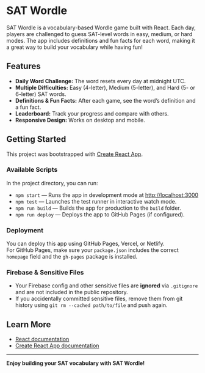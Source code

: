 # SAT Wordle

SAT Wordle is a vocabulary-based Wordle game built with React. Each day, players are challenged to guess SAT-level words in easy, medium, or hard modes. The app includes definitions and fun facts for each word, making it a great way to build your vocabulary while having fun!

## Features

- **Daily Word Challenge:** The word resets every day at midnight UTC.
- **Multiple Difficulties:** Easy (4-letter), Medium (5-letter), and Hard (5- or 6-letter) SAT words.
- **Definitions & Fun Facts:** After each game, see the word’s definition and a fun fact.
- **Leaderboard:** Track your progress and compare with others.
- **Responsive Design:** Works on desktop and mobile.

## Getting Started

This project was bootstrapped with [Create React App](https://github.com/facebook/create-react-app).

### Available Scripts

In the project directory, you can run:

- `npm start` — Runs the app in development mode at [http://localhost:3000](http://localhost:3000)
- `npm test` — Launches the test runner in interactive watch mode.
- `npm run build` — Builds the app for production to the `build` folder.
- `npm run deploy` — Deploys the app to GitHub Pages (if configured).

### Deployment

You can deploy this app using GitHub Pages, Vercel, or Netlify.  
For GitHub Pages, make sure your `package.json` includes the correct `homepage` field and the `gh-pages` package is installed.

### Firebase & Sensitive Files

- Your Firebase config and other sensitive files are **ignored** via `.gitignore` and are not included in the public repository.
- If you accidentally committed sensitive files, remove them from git history using `git rm --cached path/to/file` and push again.

## Learn More

- [React documentation](https://reactjs.org/)
- [Create React App documentation](https://facebook.github.io/create-react-app/docs/getting-started)

---

**Enjoy building your SAT vocabulary with SAT Wordle!**
